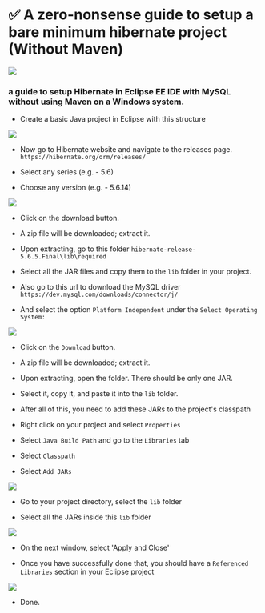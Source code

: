 # ✅ A zero-nonsense guide to setup a bare minimum hibernate project (Without Maven)

![](https://hibernate.org/images/hibernate-logo.svg)

### a guide to setup Hibernate in Eclipse EE IDE with MySQL without using Maven on a Windows system.

- Create a basic Java project in Eclipse with this structure

![](https://i.imgur.com/roLQN23.png)

- Now go to Hibernate website and navigate to the releases page.
`https://hibernate.org/orm/releases/`


- Select any series (e.g. - 5.6)


- Choose any version (e.g. - 5.6.14)


![](https://i.imgur.com/1mO5hDw.png)


- Click on the download button.


- A zip file will be downloaded; extract it.


-  Upon extracting, go to this folder `hibernate-release-5.6.5.Final\lib\required`


- Select all the JAR files and copy them to the `lib` folder in your project.


- Also go to this url to download the MySQL driver
`https://dev.mysql.com/downloads/connector/j/`


- And select the option `Platform Independent` under the `Select Operating System:`


![](https://i.imgur.com/Ll91e5O.png)

- Click on the `Download` button.


- A zip file will be downloaded; extract it.


- Upon extracting, open the folder. There should be only one JAR.


- Select it, copy it, and paste it into the `lib` folder.


- After all of this, you need to add these JARs to the project's classpath


- Right click on your project and select `Properties`


- Select `Java Build Path` and go to the `Libraries` tab


- Select `Classpath`


- Select `Add JARs`


![](https://i.imgur.com/BmF9oW0.png)

- Go to your project directory, select the `lib` folder


- Select all the JARs inside this `lib` folder

![](https://i.imgur.com/vAC7WMT.png)

- On the next window, select 'Apply and Close'


- Once you have successfully done that, you should have a `Referenced Libraries` section in your Eclipse project


![](https://i.imgur.com/KvSnPh5.png)


- Done.
